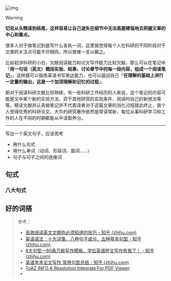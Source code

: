 ![img](https://pic4.zhimg.com/80/v2-617eda1d90e6d0851cabfb743e2c4c5b_1440w.jpg)



Warning

**切忌从头精读到结尾，这样容易让自己迷失在细节中无法高屋建瓴地去把握文章的中心和重点。**



很多人对于做笔记到底写什么各执一词，这里我觉得每个人在科研的不同阶段对于文章的关注点可能不尽相同，所以很难一言以蔽之。

比如初涉科研的小白，文献阅读能力和论文写作能力比较欠缺，那么可以在笔记中「**用一句话（英文）概括实验、结果、讨论章节中的每一段内容，组成一个阅读笔记**」。这样既可以锻炼英语书写表达能力，也可以逼迫自己「**在理解的基础上进行一定量的输出，这是一个加深理解和记忆的过程**」。

那对于阅读科研文献比较熟练，有一些科研工作经历的人来说，这个笔记的内容可能是文中某个新的实验方法、异于其他研究的实验条件、阅读时自己的新想法等等。精读文献并认真做笔记并不代表读者对于这篇文章的消化过程就此终止，我个人觉得优秀的科研论文、大牛的研究著作依然是常读常新，每位从事科研学习和工作的人在不同的时期都能从中汲取养分。



----

写出一个英文句子，应该思考

- 用什么句式
- 用什么单词（动词、形容词、副词......）
- 句子与句子之间的连接词





## 句式

### 八大句式





## 好的词搭













> 参考：
>
> - [高效阅读英文文献你必须知道的技巧 - 知乎 (zhihu.com)](https://zhuanlan.zhihu.com/p/51994736)
> - [英语语法：十大词类、八种句子成分、五种基本句型 - 知乎 (zhihu.com)](https://zhuanlan.zhihu.com/p/336913504)
> - [8大句型—60条万能写作模板，学位英语短文写作有救了！ - 知乎 (zhihu.com)](https://zhuanlan.zhihu.com/p/443223849)
> - [英语学术论文写作 常用句型总结 - 知乎 (zhihu.com)](https://zhuanlan.zhihu.com/p/112910800)
> - [ToAZ INFO A Resolution Integrate For PDF Viewer](https://toaz.info/doc-view)
> - 